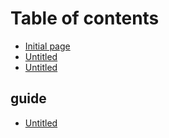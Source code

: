 # Table of contents

* [Initial page](README.md)
* [Untitled](untitled-1.md)
* [Untitled](untitled.md)

## guide

* [Untitled](guide/untitled.md)

